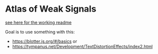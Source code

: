 # Atlas of Weak Signals

[see here for the working readme](https://colab.research.google.com/drive/10MLvLLhLlYDEtyld1Y9j9q_XgQ4TbyaX)

Goal is to use something with this:
* https://blotter.js.org/#/basics or
* https://tympanus.net/Development/TextDistortionEffects/index2.html